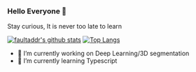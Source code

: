 ### Hello Everyone 👋

Stay curious, It is never too late to learn


[![faultaddr's github stats](https://github-readme-stats.vercel.app/api?username=faultaddr)](https://github.com/faultaddr/github-readme-stats)
[![Top Langs](https://github-readme-stats.vercel.app/api/top-langs/?username=faultaddr&layout=compact)](https://github.com/faultaddr/github-readme-stats)

- 🔭 I’m currently working on Deep Learning/3D segmentation
- 🌱 I’m currently learning Typescript

